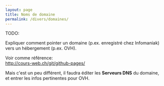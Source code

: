 ```yaml
---
layout: page
title: Noms de domaine
permalink: /divers/domaines/
---
```


TODO:

Expliquer comment pointer un domaine (p.ex. enregistré chez Infomaniak) vers un hébergement (p.ex. OVH).

Voir comme référence:   
http://cours-web.ch/git/github-pages/

Mais c'est un peu différent, il faudra éditer les **Serveurs DNS** du domaine, et entrer les infos pertinentes pour OVH.


